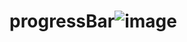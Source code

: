 # progressBar![image](https://github.com/kiruthikadev-r/progressBar/assets/146549751/224f1186-6689-46d7-b06b-cf1854a883c3)

